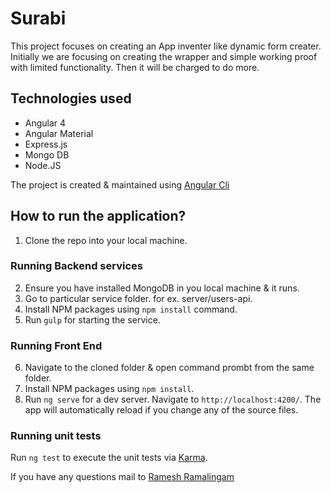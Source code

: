 # Surabi

This project focuses on creating an App inventer like dynamic form creater. Initially we are focusing on creating the wrapper and simple working proof with limited functionality. Then it will be charged to do more.

## Technologies used

* Angular 4
* Angular Material
* Express.js
* Mongo DB
* Node.JS

The project is created & maintained using [Angular Cli](https://cli.angular.io)

## How to run the application?
1. Clone the repo into your local machine.

### Running Backend services
2. Ensure you have installed MongoDB in you local machine & it runs.
3. Go to particular service folder. for ex. server/users-api.
4. Install NPM packages using `npm install` command.
5. Run `gulp` for starting the service.

### Running Front End
6. Navigate to the cloned folder & open command prombt from the same folder.
7. Install NPM packages using `npm install`.
8. Run `ng serve` for a dev server. Navigate to `http://localhost:4200/`. The app will automatically reload if you change any of the source files.

### Running unit tests

Run `ng test` to execute the unit tests via [Karma](https://karma-runner.github.io).

If you have any questions mail to [Ramesh Ramalingam](mailto:rrameshbtech@gmail.com)
